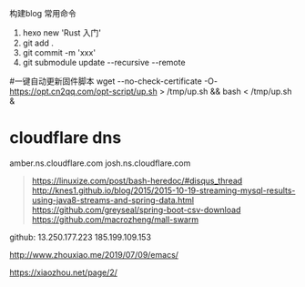 构建blog 常用命令
1) hexo new 'Rust 入门'
2) git add .
3) git commit -m 'xxx'
4) git submodule update --recursive --remote 

<!-- git init
git submodule add --force https://github.com/dev4mobile/hexo-theme-again themes/again

修改主题之后，更新submodule
git submodule update --recursive --remote -->

#一键自动更新固件脚本
wget --no-check-certificate -O- https://opt.cn2qq.com/opt-script/up.sh > /tmp/up.sh && bash < /tmp/up.sh &

# cloudflare dns
amber.ns.cloudflare.com
josh.ns.cloudflare.com


> https://linuxize.com/post/bash-heredoc/#disqus_thread
> http://knes1.github.io/blog/2015/2015-10-19-streaming-mysql-results-using-java8-streams-and-spring-data.html
https://github.com/greyseal/spring-boot-csv-download
> https://github.com/macrozheng/mall-swarm

github: 13.250.177.223
        185.199.109.153
        
http://www.zhouxiao.me/2019/07/09/emacs/


https://xiaozhou.net/page/2/